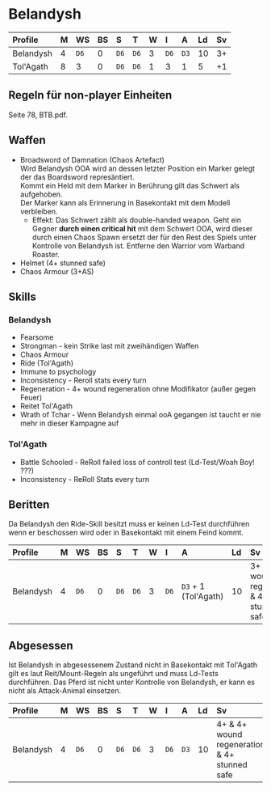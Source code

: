 # Belandysh

|Profile|M|WS|BS|S|T|W|I|A|Ld|Sv|
|:---|:---|:---|:---|:---|:---|:---|:---|:---|:---|:---|
|Belandysh|4|`D6`|0|`D6`|`D6`|3|`D6`|`D3`|10|3+|
|Tol'Agath|8|3|0|`D6`|`D6`|1|3|1|5|+1|

## Regeln für non-player Einheiten

Seite 78, BTB.pdf.

## Waffen

* Broadsword of Damnation (Chaos Artefact)  
  Wird Belandysh OOA wird an dessen letzter Position ein Marker gelegt der das Boardsword represäntiert.  
  Kommt ein Held mit dem Marker in Berührung gilt das Schwert als aufgehoben.  
  Der Marker kann als Erinnerung in Basekontakt mit dem Modell verbleiben.
  - Effekt: Das Schwert zählt als double-handed weapon. Geht ein Gegner **durch einen critical hit** mit dem Schwert OOA, wird dieser durch einen Chaos Spawn ersetzt der für den Rest des Spiels unter Kontrolle von Belandysh ist. Entferne den Warrior vom Warband Roaster.
* Helmet (4+ stunned safe)
* Chaos Armour (3+AS)

## Skills  

### Belandysh
* Fearsome
* Strongman - kein Strike last mit zweihändigen Waffen
* Chaos Armour
* Ride (Tol'Agath)
* Immune to psychology
* Inconsistency - Reroll stats every turn
* Regeneration - 4+ wound regeneration ohne Modifikator (außer gegen Feuer)
* Reitet Tol'Agath
* Wrath of Tchar - Wenn Belandysh einmal ooA gegangen ist taucht er nie mehr in dieser Kampagne auf

### Tol'Agath
* Battle Schooled - ReRoll failed loss of controll test (Ld-Test/Woah Boy! ???)
* Inconsistency - ReRoll Stats every turn

## Beritten
Da Belandysh den Ride-Skill besitzt muss er keinen Ld-Test durchführen wenn er beschossen wird oder in Basekontakt mit einem Feind kommt.

|Profile|M|WS|BS|S|T|W|I|A|Ld|Sv|
|:---|:---|:---|:---|:---|:---|:---|:---|:---|:---|:---|
|Belandysh|4|`D6`|0|`D6`|`D6`|3|`D6`|`D3` + 1 (Tol'Agath)|10|3+ & 4+ wound regeneration & 4+ stunned safe|

## Abgesessen
Ist Belandysh in abgesessenem Zustand nicht in Basekontakt mit Tol'Agath gilt es laut Reit/Mount-Regeln als ungeführt und muss Ld-Tests durchführen.
Das Pferd ist nicht unter Kontrolle von Belandysh, er kann es nicht als Attack-Animal einsetzen.

|Profile|M|WS|BS|S|T|W|I|A|Ld|Sv|
|:---|:---|:---|:---|:---|:---|:---|:---|:---|:---|:---|
|Belandysh|4|`D6`|0|`D6`|`D6`|3|`D6`|`D3`|10|4+ & 4+ wound regeneration & 4+ stunned safe|
